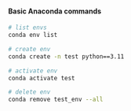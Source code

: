 #### Basic Anaconda commands

```bash
# list envs
conda env list   

# create env
conda create -n test python==3.11

# activate env
conda activate test

# delete env
conda remove test_env --all 
```